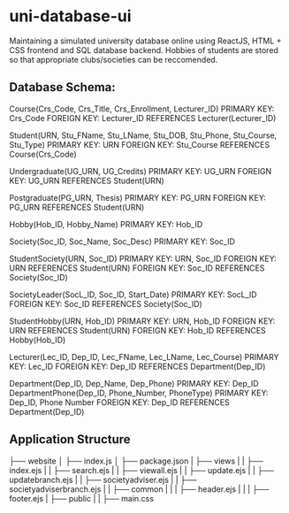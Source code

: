 # uni-database-ui
Maintaining a simulated university database online using ReactJS, HTML + CSS frontend and SQL database backend. Hobbies of students are stored so that appropriate clubs/societies can be reccomended.

## Database Schema:
Course(Crs_Code, Crs_Title, Crs_Enrollment, Lecturer_ID)
PRIMARY KEY: Crs_Code
FOREIGN KEY: Lecturer_ID REFERENCES Lecturer(Lecturer_ID)

Student(URN, Stu_FName, Stu_LName, Stu_DOB, Stu_Phone, Stu_Course, Stu_Type)
PRIMARY KEY: URN
FOREIGN KEY: Stu_Course REFERENCES Course(Crs_Code)

Undergraduate(UG_URN, UG_Credits)
PRIMARY KEY: UG_URN
FOREIGN KEY: UG_URN REFERENCES Student(URN)

Postgraduate(PG_URN, Thesis)
PRIMARY KEY: PG_URN
FOREIGN KEY: PG_URN REFERENCES Student(URN)

Hobby(Hob_ID, Hobby_Name)
PRIMARY KEY: Hob_ID

Society(Soc_ID, Soc_Name, Soc_Desc)
PRIMARY KEY: Soc_ID

StudentSociety(URN, Soc_ID)
PRIMARY KEY: URN, Soc_ID
FOREIGN KEY: URN REFERENCES Student(URN)
FOREIGN KEY: Soc_ID REFERENCES Society(Soc_ID)

SocietyLeader(SocL_ID, Soc_ID, Start_Date)
PRIMARY KEY: SocL_ID
FOREIGN KEY: Soc_ID REFERENCES Society(Soc_ID)

StudentHobby(URN, Hob_ID)
PRIMARY KEY: URN, Hob_ID
FOREIGN KEY: URN REFERENCES Student(URN)
FOREIGN KEY: Hob_ID REFERENCES Hobby(Hob_ID)

Lecturer(Lec_ID, Dep_ID, Lec_FName, Lec_LName, Lec_Course)
PRIMARY KEY: Lec_ID
FOREIGN KEY: Dep_ID REFERENCES Department(Dep_ID)

Department(Dep_ID, Dep_Name, Dep_Phone)
PRIMARY KEY: Dep_ID
DepartmentPhone(Dep_ID, Phone_Number, PhoneType)
PRIMARY KEY: Dep_ID, Phone Number
FOREIGN KEY: Dep_ID REFERENCES Department(Dep_ID)


## Application Structure
├── website
│ ├── index.js 
│ ├── package.json
| ├── views
| | ├── index.ejs
| | ├── search.ejs
| | ├── viewall.ejs
| | ├── update.ejs
| | ├── updatebranch.ejs
| | ├── societyadviser.ejs
| | ├── societyadviserbranch.ejs
| | ├── common
| | | ├── header.ejs
| | | ├── footer.ejs
| ├── public
| | ├── main.css
